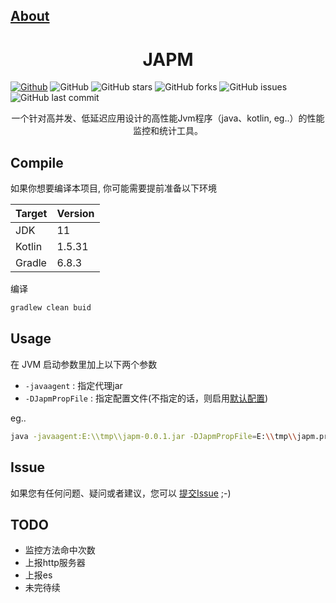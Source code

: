 ## [About](README.md)

<h1 align="center">JAPM</h1>

[![Github](https://img.shields.io/badge/GitHub-white.svg?style=flat-square&logo=github&logoColor=181717)](https://github.com/tagwan/jspm)
![GitHub](https://img.shields.io/github/license/tagwan/japm)
![GitHub stars](https://img.shields.io/github/stars/tagwan/japm.svg)
![GitHub forks](https://img.shields.io/github/forks/tagwan/japm.svg)
![GitHub issues](https://img.shields.io/github/issues-raw/tagwan/japm?label=issues)
![GitHub last commit](https://img.shields.io/github/last-commit/tagwan/japm.svg)


<div align="center">

一个针对高并发、低延迟应用设计的高性能Jvm程序（java、kotlin, eg..）的性能监控和统计工具。


</div>


## Compile

如果你想要编译本项目, 你可能需要提前准备以下环境

| Target      | Version |
| ----------- | ----------- |
| JDK      | 11       |
| Kotlin   | 1.5.31        |
| Gradle   | 6.8.3        |

编译
```bash
gradlew clean buid
```

## Usage

在 JVM 启动参数里加上以下两个参数
* `-javaagent` : 指定代理jar
* `-DJapmPropFile` : 指定配置文件(不指定的话，则启用[默认配置](./src/main/resources/japm-template.properties))

eg..
```bash
java -javaagent:E:\\tmp\\japm-0.0.1.jar -DJapmPropFile=E:\\tmp\\japm.properties `-jar application.jar`
```

## Issue
如果您有任何问题、疑问或者建议，您可以 [提交Issue](https://github.com/tagwan/japm/issues/new/choose)  ;-)

## TODO
- 监控方法命中次数
- 上报http服务器
- 上报es
- 未完待续
